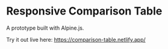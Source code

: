 # Responsive Comparison Table
A prototype built with Alpine.js.

Try it out live here: https://comparison-table.netlify.app/
